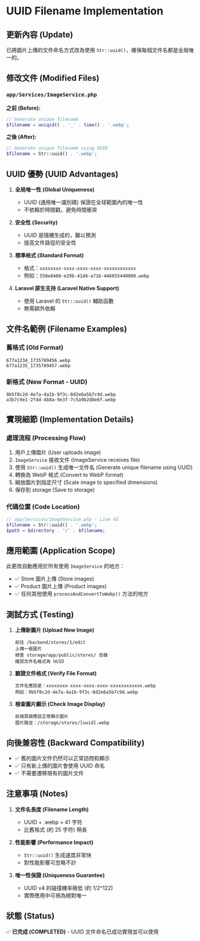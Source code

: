 # UUID Filename Implementation

## 更新內容 (Update)

已將圖片上傳的文件命名方式改為使用 `Str::uuid()`，確保每個文件名都是全局唯一的。

## 修改文件 (Modified Files)

### `app/Services/ImageService.php`

**之前 (Before):**
```php
// Generate unique filename
$filename = uniqid() . '_' . time() . '.webp';
```

**之後 (After):**
```php
// Generate unique filename using UUID
$filename = Str::uuid() . '.webp';
```

## UUID 優勢 (UUID Advantages)

1. **全局唯一性 (Global Uniqueness)**
   - UUID (通用唯一識別碼) 保證在全球範圍內的唯一性
   - 不依賴於時間戳，避免時間衝突

2. **安全性 (Security)**
   - UUID 是隨機生成的，難以預測
   - 提高文件路徑的安全性

3. **標準格式 (Standard Format)**
   - 格式：`xxxxxxxx-xxxx-xxxx-xxxx-xxxxxxxxxxxx`
   - 例如：`550e8400-e29b-41d4-a716-446655440000.webp`

4. **Laravel 原生支持 (Laravel Native Support)**
   - 使用 Laravel 的 `Str::uuid()` 輔助函數
   - 無需額外依賴

## 文件名範例 (Filename Examples)

### 舊格式 (Old Format)
```
677a1234_1735789456.webp
677a1235_1735789457.webp
```

### 新格式 (New Format - UUID)
```
9b5f8c2d-4e7a-4a1b-9f3c-8d2e6a5b7c9d.webp
a3b7c9e1-2f4d-4b8a-9e3f-7c5a9b2d8e6f.webp
```

## 實現細節 (Implementation Details)

### 處理流程 (Processing Flow)
1. 用戶上傳圖片 (User uploads image)
2. `ImageService` 接收文件 (ImageService receives file)
3. 使用 `Str::uuid()` 生成唯一文件名 (Generate unique filename using UUID)
4. 轉換為 WebP 格式 (Convert to WebP format)
5. 縮放圖片到指定尺寸 (Scale image to specified dimensions)
6. 保存到 storage (Save to storage)

### 代碼位置 (Code Location)
```php
// app/Services/ImageService.php - Line 45
$filename = Str::uuid() . '.webp';
$path = $directory . '/' . $filename;
```

## 應用範圍 (Application Scope)

此更改自動應用於所有使用 `ImageService` 的地方：

- ✅ Store 圖片上傳 (Store images)
- ✅ Product 圖片上傳 (Product images)
- ✅ 任何其他使用 `processAndConvertToWebp()` 方法的地方

## 測試方式 (Testing)

1. **上傳新圖片 (Upload New Image)**
   ```
   前往 /backend/stores/1/edit
   上傳一張圖片
   檢查 storage/app/public/stores/ 目錄
   確認文件名格式為 UUID
   ```

2. **驗證文件格式 (Verify File Format)**
   ```
   文件名應該是：xxxxxxxx-xxxx-xxxx-xxxx-xxxxxxxxxxxx.webp
   例如：9b5f8c2d-4e7a-4a1b-9f3c-8d2e6a5b7c9d.webp
   ```

3. **檢查圖片顯示 (Check Image Display)**
   ```
   前端頁面應該正常顯示圖片
   圖片路徑：/storage/stores/[uuid].webp
   ```

## 向後兼容性 (Backward Compatibility)

- ✅ 舊的圖片文件仍然可以正常訪問和顯示
- ✅ 只有新上傳的圖片會使用 UUID 命名
- ✅ 不需要遷移現有的圖片文件

## 注意事項 (Notes)

1. **文件名長度 (Filename Length)**
   - UUID + .webp = 41 字符
   - 比舊格式 (約 25 字符) 稍長

2. **性能影響 (Performance Impact)**
   - `Str::uuid()` 生成速度非常快
   - 對性能影響可忽略不計

3. **唯一性保證 (Uniqueness Guarantee)**
   - UUID v4 的碰撞機率極低 (約 1/2^122)
   - 實際應用中可視為絕對唯一

## 狀態 (Status)
✅ **已完成 (COMPLETED)** - UUID 文件命名已成功實現並可以使用
